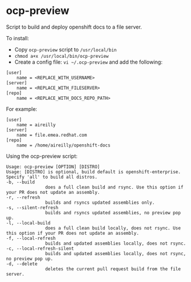 # ocp-preview

Script to build and deploy openshift docs to a file server.

To install: 

* Copy `ocp-preview` script to `/usr/local/bin`
* `chmod a+x /usr/local/bin/ocp-preview`
* Create a config file: `vi ~/.ocp-preview` and add the following:

```
[user]
    name = <REPLACE_WITH_USERNAME>
[server]
    name = <REPLACE_WITH_FILESERVER>
[repo]
    name = <REPLACE_WITH_DOCS_REPO_PATH>
```
For example:
```
[user]
    name = aireilly
[server]
    name = file.emea.redhat.com
[repo]
    name = /home/aireilly/openshift-docs
```

Using the ocp-preview script:

```
Usage: ocp-preview [OPTION] [DISTRO]
Usage: [DISTRO] is optional, build default is openshift-enterprise. Specify 'all' to build all distros.
-b, --build
               does a full clean build and rsync. Use this option if your PR does not update an assembly.
-r, --refresh
               builds and rsyncs updated assemblies only.
-s, --silent-refresh
               builds and rsyncs updated assemblies, no preview pop up.
-l, --local-build
               does a full clean build locally, does not rsync. Use this option if your PR does not update an assembly.
-f, --local-refresh
               builds and updated assemblies locally, does not rsync.
-c, --local-refresh-silent
               builds and updated assemblies locally, does not rsync, no preview pop up.
-d, --delete
               deletes the current pull request build from the file server.
```
